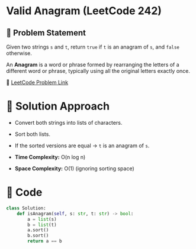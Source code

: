 # Valid Anagram (LeetCode 242)

## 📌 Problem Statement
Given two strings `s` and `t`, return `true` if `t` is an anagram of `s`, and `false` otherwise.  

An **Anagram** is a word or phrase formed by rearranging the letters of a different word or phrase, 
typically using all the original letters exactly once.  

🔗 [LeetCode Problem Link](https://leetcode.com/problems/valid-anagram/)

# 🚀 Solution Approach
- Convert both strings into lists of characters.
- Sort both lists.
- If the sorted versions are equal → `t` is an anagram of `s`.

- **Time Complexity:** O(n log n)  
- **Space Complexity:** O(1) (ignoring sorting space)

# 📝 Code
```python
class Solution:
    def isAnagram(self, s: str, t: str) -> bool:
        a = list(s)
        b = list(t)
        a.sort()
        b.sort()
        return a == b
